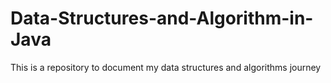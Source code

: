 # Data-Structures-and-Algorithm-in-Java
This is a repository to document my data structures and algorithms journey
